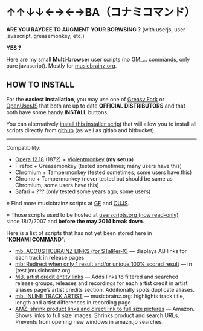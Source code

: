 ﻿# ↑↑↓↓←→←→BA（コナミコマンド） #

**ARE YOU RAYDEE TO AUGMENT YOUR BORWSING ?** (with userjs, user javascript, 
greasemonkey, etc.)

**YES ?**

Here are my small **Multi‐browser** user scripts
(no GM_… commands, only pure javascript).
Mostly for [musicbrainz.org](http://musicbrainz.org).


## HOW TO INSTALL ##

For the **easiest installation**, you may use one of 
[Greasy Fork](https://greasyfork.org/users/2206-jesus2099) or 
[OpenUserJS](https://openuserjs.org/users/jesus2099) that both are up to date 
**OFFICIAL DISTRIBUTORS** and that both have some handy **INSTALL** buttons.

You can alternatively 
[install this installer script](https://github.com/jesus2099/konami-command/raw/master/INSTALL-USER-SCRIPT.user.js)
that will allow you to install all scripts directly from 
[github](https://github.com/jesus2099/konami-command) 
(as well as gitlab and bitbucket).

---

Compatibility:

* [Opera 12.18](http://opera.com/download/guide/?ver=12.18) (1872) + [Violentmonkey](https://addons.opera.com/extensions/details/violent-monkey) (**my setup**)
* Firefox + Greasemonkey (tested sometimes; many users have this)
* Chromium + Tampermonkey (tested sometimes; some users have this)
* Chrome + Tampermonkey (never tested but should be same as Chromium; some users have this)
* Safari + ??? (only tested some years ago; some users)

※ Find more musicbrainz scripts at [GF](https://greasyfork.org/scripts/by-site/musicbrainz.org) and [OUJS](https://openuserjs.org/group/musicbrainz).

※ Those scripts used to be hosted at 
[userscripts.org (now read-only)](http://userscripts-mirror.org/users/31010/scripts) 
since 18/7/2007 and **before the may 2014 break down**.

Here is a list of scripts that has not yet been stored here in “**KONAMI COMMAND**”:

* [mb. ACOUSTICBRAINZ LINKS (for STalKer-X)](https://gist.github.com/jesus2099/8e223f09d64d831a9514)
  — displays AB links for each track in release pages
* [mb: Redirect when only 1 result and/or unique 100% scored result](http://userscripts-mirror.org/scripts/show/106156)
  — In (test.)musicbrainz.org
* [MB. artist credit entity links](http://userscripts-mirror.org/scripts/show/131649)
  — Adds links to filtered and searched release groups, releases and recordings  for each artist credit in artist aliases page’s artist credits section. Additionally spots duplicate aliases.
* [mb. INLINE TRACK ARTIST](http://userscripts-mirror.org/scripts/show/166877)
  — musicbrainz.org: highlights track title, length and artist differences in recording page
* [AMZ. shrink product links and direct link to full size pictures](http://userscripts-mirror.org/scripts/show/139394)
  — Amazon. Shows links to full size images. Shrinks product and search URLs. Prevents from opening new windows in amazn.jp searches.
